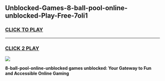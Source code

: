 
## Unblocked-Games-8-ball-pool-online-unblocked-Play-Free-7oli1
<h3>
<a href="https://premium76.site?title=8-ball-pool-online-unblocked&ref=23A">CLICK TO PLAY</a></h3>
<hr>

<h3>
<a href="https://premium76.site?title=8-ball-pool-online-unblocked&ref=23A">CLICK 2 PLAY</a>
  
</h3>

<a href="https://premium76.site?title=8-ball-pool-online-unblocked&ref=23A"><img src="https://clearcache.store/games.png"></a>


**8-ball-pool-online-unblocked games unblocked: Your Gateway to Fun and Accessible Online Gaming**

